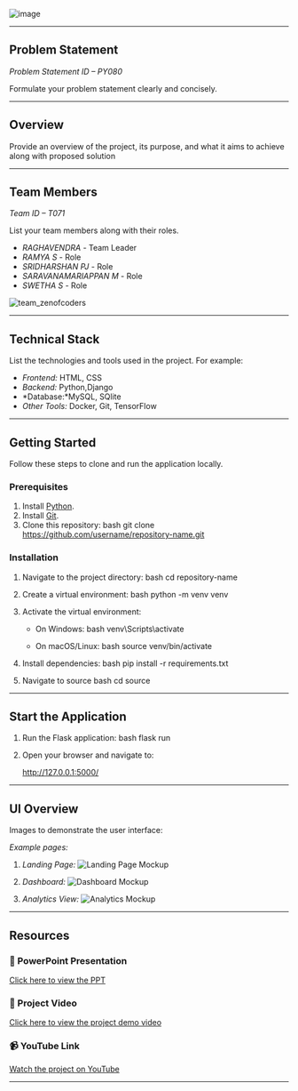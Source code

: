 ![image](https://github.com/user-attachments/assets/ed7cf891-daee-4bd7-84e6-0904bb16964e)

---

## Problem Statement

*Problem Statement ID – PY080*

Formulate your problem statement clearly and concisely.

---

## Overview

Provide an overview of the project, its purpose, and what it aims to achieve along with proposed solution

---

## Team Members

*Team ID – T071*

List your team members along with their roles.

- *RAGHAVENDRA* - Team Leader
- *RAMYA S* - Role
- *SRIDHARSHAN PJ* - Role
- *SARAVANAMARIAPPAN M* - Role
- *SWETHA S* - Role

![team_zenofcoders](https://github.com/user-attachments/assets/0836632e-5947-4367-b7d3-3b6263928d49)


---

## Technical Stack

List the technologies and tools used in the project. For example:

- *Frontend:* HTML, CSS
- *Backend:* Python,Django
- *Database:*MySQL, SQlite
- *Other Tools:* Docker, Git, TensorFlow

---

## Getting Started

Follow these steps to clone and run the application locally.

### Prerequisites

1. Install [Python](https://www.python.org/downloads/).
2. Install [Git](https://git-scm.com/).
3. Clone this repository:
   bash
   git clone https://github.com/username/repository-name.git
   

### Installation

1. Navigate to the project directory:
   bash
   cd repository-name
   
2. Create a virtual environment:
   bash
   python -m venv venv
   
3. Activate the virtual environment:
   - On Windows:
     bash
     venv\Scripts\activate
     
   - On macOS/Linux:
     bash
     source venv/bin/activate
     
4. Install dependencies:
   bash
   pip install -r requirements.txt
   
5. Navigate to source
   bash
   cd source
   

---

## Start the Application

1. Run the Flask application:
   bash
   flask run
   
2. Open your browser and navigate to:
   
   http://127.0.0.1:5000/
   

---

## UI Overview

Images to demonstrate the user interface:

*Example pages:*

1. *Landing Page:*
   ![Landing Page Mockup](media/LoadingPage.png)

2. *Dashboard:*
   ![Dashboard Mockup](media/DashBoard.png)

3. *Analytics View:*
   ![Analytics Mockup](media/Analytics.png)

---

## Resources

### 📄 PowerPoint Presentation
[Click here to view the PPT](insert-drive-link-here)

### 🎥 Project Video
[Click here to view the project demo video](insert-drive-link-here)

### 📹 YouTube Link
[Watch the project on YouTube](insert-youtube-link-here)

---
